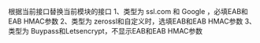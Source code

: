 根据当前接口替换当前模块的接口
1、类型为 ssl.com 和 Google ，必填EAB和EAB HMAC参数
2、类型为 zerossl和自定义时，选填EAB和EAB HMAC参数
3、类型为 Buypass和Letsencrypt，不显示EAB和EAB HMAC参数
